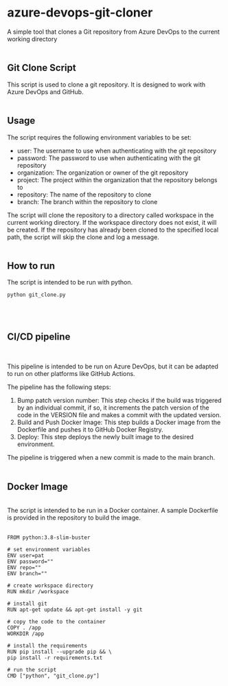 # azure-devops-git-cloner
A simple tool that clones a Git repository from Azure DevOps to the current working directory
<br>
<br>
## Git Clone Script
This script is used to clone a git repository. It is designed to work with Azure DevOps and GitHub.
<br>
<br>
## Usage
The script requires the following environment variables to be set:

* user: The username to use when authenticating with the git repository
* password: The password to use when authenticating with the git repository
* organization: The organization or owner of the git repository
* project: The project within the organization that the repository belongs to
* repository: The name of the repository to clone
* branch: The branch within the repository to clone

The script will clone the repository to a directory called workspace in the current working directory. If the workspace directory does not exist, it will be created. If the repository has already been cloned to the specified local path, the script will skip the clone and log a message.
<br>
<br>
## How to run
The script is intended to be run with python.
```
python git_clone.py
```
<br>
<br>

## CI/CD pipeline
<br>

This pipeline is intended to be run on Azure DevOps, but it can be adapted to run on other platforms like GitHub Actions.

The pipeline has the following steps:

1. Bump patch version number: This step checks if the build was triggered by an individual commit, if so, it increments the patch version of the code in the VERSION file and makes a commit with the updated version.
2. Build and Push Docker Image: This step builds a Docker image from the Dockerfile and pushes it to GitHub Docker Registry.
3. Deploy: This step deploys the newly built image to the desired environment.

The pipeline is triggered when a new commit is made to the main branch.
<br>
<br>
## Docker Image
<br>
The script is intended to be run in a Docker container. A sample Dockerfile is provided in the repository to build the image.
<br>
<br>

```
FROM python:3.8-slim-buster

# set environment variables
ENV user=pat
ENV password=""
ENV repo=""
ENV branch=""

# create workspace directory
RUN mkdir /workspace

# install git
RUN apt-get update && apt-get install -y git

# copy the code to the container
COPY . /app
WORKDIR /app

# install the requirements
RUN pip install --upgrade pip && \
pip install -r requirements.txt

# run the script
CMD ["python", "git_clone.py"]
```